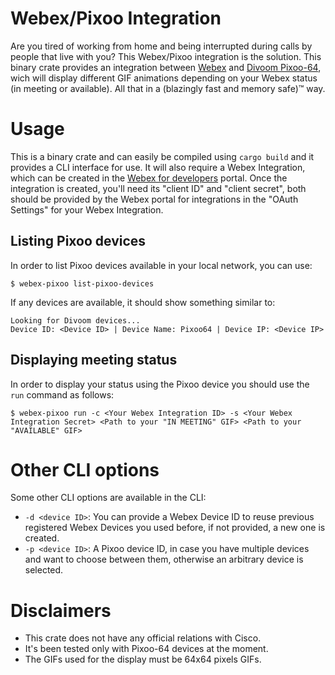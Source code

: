# Webex/Pixoo Integration
Are you tired of working from home and being interrupted during calls by people that live with you? This Webex/Pixoo integration is the solution. This binary crate provides an integration between [Webex](www.webex.com) and [Divoom Pixoo-64](https://divoom.com/products/pixoo-64), wich will display different GIF animations depending on your Webex status (in meeting or available). All that in a (blazingly fast and memory safe)™️ way.
# Usage
This is a binary crate and can easily be compiled using `cargo build` and it provides a CLI interface for use. It will also require a Webex Integration, which can be created in the [Webex for developers](https://developer.webex.com/docs/integrations) portal. Once the integration is created, you'll need its "client ID" and "client secret", both should be provided by the Webex portal for integrations in the "OAuth Settings" for your Webex Integration.
## Listing Pixoo devices
In order to list Pixoo devices available in your local network, you can use:
```
$ webex-pixoo list-pixoo-devices 
```
If any devices are available, it should show something similar to:
```
Looking for Divoom devices...
Device ID: <Device ID> | Device Name: Pixoo64 | Device IP: <Device IP>
```
## Displaying meeting status
In order to display your status using the Pixoo device you should use the `run` command as follows:
```
$ webex-pixoo run -c <Your Webex Integration ID> -s <Your Webex Integration Secret> <Path to your "IN MEETING" GIF> <Path to your "AVAILABLE" GIF>
```
# Other CLI options
Some other CLI options are available in the CLI:
* `-d <device ID>`: You can provide a Webex Device ID to reuse previous registered Webex Devices you used before, if not provided, a new one is created.
* `-p <device ID>`: A Pixoo device ID, in case you have multiple devices and want to choose between them, otherwise an arbitrary device is selected.
# Disclaimers
* This crate does not have any official relations with Cisco.
* It's been tested only with Pixoo-64 devices at the moment.
* The GIFs used for the display must be 64x64 pixels GIFs.
